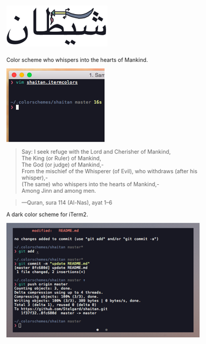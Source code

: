 # ![shaitan logo](https://github.com/Stelgard/shaitan/blob/master/logo.png)
Color scheme who whispers into the hearts of Mankind.

![shaitan color scheme example](https://github.com/Stelgard/shaitan/blob/master/preview.png)

> Say: I seek refuge with the Lord and Cherisher of Mankind,  
> The King (or Ruler) of Mankind,  
> The God (or judge) of Mankind,-  
> From the mischief of the Whisperer (of Evil), who withdraws (after his
whisper),-  
> (The same) who whispers into the hearts of Mankind,-  
> Among Jinn and among men.  

> —Quran, sura 114 (Al-Nas), ayat 1–6

A dark color scheme for iTerm2.

![shaitan color scheme second example](https://github.com/Stelgard/shaitan/blob/master/preview%202.png)
